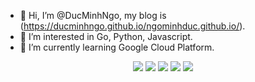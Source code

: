 - 👋 Hi, I’m @DucMinhNgo, my blog is (https://ducminhngo.github.io/ngominhduc.github.io/).
- 👀 I’m interested in Go, Python, Javascript.
- 🌱 I’m currently learning Google Cloud Platform.

<p align="center">
  <img src="http://github-profile-summary-cards.vercel.app/api/cards/profile-details?username=DucMinhNgo&theme=nord_bright">
  <img src="http://github-profile-summary-cards.vercel.app/api/cards/most-commit-language?username=DucMinhNgo&theme=nord_bright">
  <img src="http://github-profile-summary-cards.vercel.app/api/cards/repos-per-language?username=DucMinhNgo&theme=nord_bright">
  <img src="http://github-profile-summary-cards.vercel.app/api/cards/stats?username=DucMinhNgo&theme=nord_bright">
  <img src="http://github-profile-summary-cards.vercel.app/api/cards/productive-time?username=DucMinhNgo&theme=nord_bright&utcOffset=+7">
</p>


